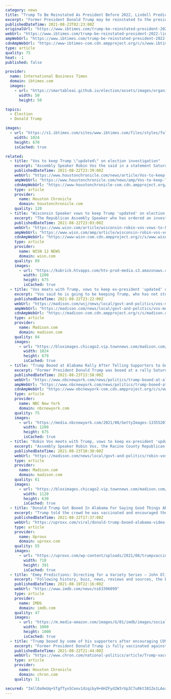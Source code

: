 ```yaml
---
category: news
title: "Trump To Be Reinstated As President Before 2022, Lindell Predicts"
excerpt: "Former President Donald Trump may be reinstated to the presidential seat before 2022, a close ally has predicted. During Trump’s rally in Cullman, Alabama, on Saturday, MyPillow CEO Mike Lindell predicted that Trump would be reinstated before the end of the year."
publishedDateTime: 2021-08-23T02:23:00Z
originalUrl: "https://www.ibtimes.com/trump-be-reinstated-president-2022-lindell-predicts-3278800"
webUrl: "https://www.ibtimes.com/trump-be-reinstated-president-2022-lindell-predicts-3278800"
ampWebUrl: "https://www.ibtimes.com/trump-be-reinstated-president-2022-lindell-predicts-3278800?amp=1"
cdnAmpWebUrl: "https://www-ibtimes-com.cdn.ampproject.org/c/s/www.ibtimes.com/trump-be-reinstated-president-2022-lindell-predicts-3278800?amp=1"
type: article
quality: 75
heat: -1
published: false

provider:
  name: International Business Times
  domain: ibtimes.com
  images:
    - url: "https://smartableai.github.io/election/assets/images/organizations/ibtimes.com-50x50.jpg"
      width: 50
      height: 50

topics:
  - Election
  - Donald Trump

images:
  - url: "https://s1.ibtimes.com/sites/www.ibtimes.com/files/styles/full/public/2021/03/29/mike-lindell.jpg"
    width: 1024
    height: 670
    isCached: true

related:
  - title: "Vos to keep Trump \"updated\" on election investigation"
    excerpt: "Assembly Speaker Robin Vos the said in a statement Saturday he is going to be keeping Trump “updated on our investigation,” the Journal Times reported. In a statement, Vos said: “It was an honor to be invited to travel by private plane with President Trump and top staff to attend his rally in Alabama."
    publishedDateTime: 2021-08-22T23:39:00Z
    webUrl: "https://www.houstonchronicle.com/news/article/Vos-to-keep-Trump-updated-on-election-16404028.php"
    ampWebUrl: "https://www.houstonchronicle.com/news/amp/Vos-to-keep-Trump-updated-on-election-16404028.php"
    cdnAmpWebUrl: "https://www-houstonchronicle-com.cdn.ampproject.org/c/s/www.houstonchronicle.com/news/amp/Vos-to-keep-Trump-updated-on-election-16404028.php"
    type: article
    provider:
      name: Houston Chronicle
      domain: houstonchronicle.com
    quality: 120
  - title: "Wisconsin Speaker vows to keep Trump 'updated' on election investigation"
    excerpt: "The Republican Assembly Speaker who has ordered an investigation into the 2020 Wisconsin election in which President Joe Biden defeated Donald Trump said he spent the day with the former president."
    publishedDateTime: 2021-08-22T23:03:00Z
    webUrl: "https://www.wisn.com/article/wisconsin-robin-vos-vows-to-keep-trump-updated-on-election-investigation/37367599"
    ampWebUrl: "https://www.wisn.com/amp/article/wisconsin-robin-vos-vows-to-keep-trump-updated-on-election-investigation/37367599"
    cdnAmpWebUrl: "https://www-wisn-com.cdn.ampproject.org/c/s/www.wisn.com/amp/article/wisconsin-robin-vos-vows-to-keep-trump-updated-on-election-investigation/37367599"
    type: article
    provider:
      name: WISN 12 NEWS
      domain: wisn.com
    quality: 89
    images:
      - url: "https://kubrick.htvapps.com/htv-prod-media.s3.amazonaws.com/images/vos-1552410924.jpg?crop=1.00xw:1.00xh;0,0&resize=1200:*"
        width: 1200
        height: 675
        isCached: true
  - title: "Vos meets with Trump, vows to keep ex-president 'updated' on election investigation"
    excerpt: "Vos said he is going to be keeping Trump, who has not stopped claiming he won the 2020 election despite overwhelming evidence to the contrary, \"updated on our investigation.\"' In a statement, Vos said: \"It was an honor to be invited to travel by private plane with President Trump and top staff to attend his rally in Alabama."
    publishedDateTime: 2021-08-22T23:22:00Z
    webUrl: "https://madison.com/wsj/news/local/govt-and-politics/vos-meets-with-trump-vows-to-keep-ex-president-updated-on-election-investigation/article_c0b14769-08f6-55f5-855a-06d75ad42971.html"
    ampWebUrl: "https://madison.com/news/local/govt-and-politics/vos-meets-with-trump-vows-to-keep-ex-president-updated-on-election-investigation/article_c0b14769-08f6-55f5-855a-06d75ad42971.amp.html"
    cdnAmpWebUrl: "https://madison-com.cdn.ampproject.org/c/s/madison.com/news/local/govt-and-politics/vos-meets-with-trump-vows-to-keep-ex-president-updated-on-election-investigation/article_c0b14769-08f6-55f5-855a-06d75ad42971.amp.html"
    type: article
    provider:
      name: Madison.com
      domain: madison.com
    quality: 84
    images:
      - url: "https://bloximages.chicago2.vip.townnews.com/madison.com/content/tncms/assets/v3/editorial/a/40/a406b0dc-3c5e-55be-864e-057e2578c64e/6122ddfc6e97d.image.jpg?resize=1024%2C679"
        width: 1024
        height: 679
        isCached: true
  - title: "Trump Booed at Alabama Rally After Telling Supporters to Get Vaccinated"
    excerpt: "Former President Donald Trump was booed at a rally Saturday in Alabama after he told supporters they should get vaccinated"
    publishedDateTime: 2021-08-23T13:58:00Z
    webUrl: "https://www.nbcnewyork.com/news/politics/trump-booed-at-alabama-rally-after-telling-supporters-to-get-vaccinated/3235914/"
    ampWebUrl: "https://www.nbcnewyork.com/news/politics/trump-booed-at-alabama-rally-after-telling-supporters-to-get-vaccinated/3235914/?amp"
    cdnAmpWebUrl: "https://www-nbcnewyork-com.cdn.ampproject.org/c/s/www.nbcnewyork.com/news/politics/trump-booed-at-alabama-rally-after-telling-supporters-to-get-vaccinated/3235914/?amp"
    type: article
    provider:
      name: NBC New York
      domain: nbcnewyork.com
    quality: 75
    images:
      - url: "https://media.nbcnewyork.com/2021/08/GettyImages-1335520712.jpg?quality=85&strip=all&resize=1200%2C675"
        width: 1200
        height: 675
        isCached: true
  - title: "Robin Vos meets with Trump, vows to keep ex-president 'updated' on election investigation"
    excerpt: "Assembly Speaker Robin Vos, the Racine County Republican who ordered the investigation into Wisconsin's 2020 election said he is going to be keeping the former president — who has not"
    publishedDateTime: 2021-08-23T10:30:00Z
    webUrl: "https://madison.com/news/local/govt-and-politics/robin-vos-meets-with-trump-vows-to-keep-ex-president-updated-on-election-investigation/article_55a5e748-aa3e-5c85-bbe6-e59bebcbed21.html"
    type: article
    provider:
      name: Madison.com
      domain: madison.com
    quality: 61
    images:
      - url: "https://bloximages.chicago2.vip.townnews.com/madison.com/content/tncms/assets/v3/editorial/5/5a/55a5e748-aa3e-5c85-bbe6-e59bebcbed21/61228f9939e4f.preview.jpg?crop=1904%2C1071%2C0%2C8&resize=1120%2C630&order=crop%2Cresize"
        width: 1120
        height: 630
        isCached: true
  - title: "Donald Trump Got Booed In Alabama For Saying Good Things About Vaccines"
    excerpt: "Trump told the crowd he was vaccinated and encouraged them to do the same, drawing boos at his own rally as a result."
    publishedDateTime: 2021-08-22T17:37:00Z
    webUrl: "https://uproxx.com/viral/donald-trump-booed-alabama-video-vaccines/"
    type: article
    provider:
      name: Uproxx
      domain: uproxx.com
    quality: 55
    images:
      - url: "https://uproxx.com/wp-content/uploads/2021/08/trumpvaccine710.jpg?w=710"
        width: 710
        height: 391
        isCached: true
  - title: "Emmy Predictions: Directing for a Variety Series – John Oliver’s Take on Donald Trump and the Election Lead the Pack"
    excerpt: "Following history, buzz, news, reviews and sources, the Emmy predictions are updated regularly with the current year's list of contenders in all categories. Variety's Awards Circuit Prediction schedule consists of four phases,"
    publishedDateTime: 2021-08-19T22:16:00Z
    webUrl: "https://www.imdb.com/news/ni63396099"
    type: article
    provider:
      name: IMDb
      domain: imdb.com
    quality: 47
    images:
      - url: "https://m.media-amazon.com/images/G/01/imdb/images/social/imdb_logo._CB410901634_.png"
        width: 1000
        height: 1000
        isCached: true
  - title: "Trump booed by some of his supporters after encouraging COVID vaccine at rally"
    excerpt: "Former President Donald Trump is fully vaccinated against the novel coronavirus and encouraged his supporters to get inoculated too during a Saturday evening rally in Cullman, Ala. Cullman is the county seat of Cullman County,"
    publishedDateTime: 2021-08-22T21:44:00Z
    webUrl: "https://www.chron.com/national-politics/article/Trump-vaccine-supporters-rally-Alabama-COVID-boo-16403935.php"
    type: article
    provider:
      name: Houston Chronicle
      domain: chron.com
    quality: 31

secured: "ImllOa9eUq+STgfTyxSCeov1dzqiby9+6HZFyd2W3rUp3C7u0kt381Ze1LAoxxQ02haPNgmqpoyppti/asQcOux7o222S6YRj3WYeH6RlnkN84QhwMnF0wdQ3Q3nW6BDhnKTIeS0pBDsZxkZMEeM/F+wi1n7MGBWWu+0vTat83K4S7LhdqlLauP/MxKBobqPBx2ceOlr6Lfm3QTeGLTw/uBMNIRYXSHH53UddHBGxL0d39fHADlEbKR4DtffZCutLNXFjAwyTljv+RXwzxMQR/Qgbq/zpT4tIND2YnEncGkrtPUIpRn2nQCM11GtUickxC67gg7OY6fU5oONfYBn0pM9zfhDP/3WnQXbooBuJ3U=;/cYQqA0Mu4c4Ans3uReICQ=="
---
```


